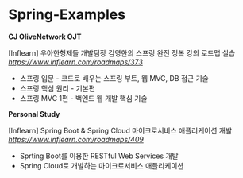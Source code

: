 # Spring-Examples

**CJ OliveNetwork OJT**

[Inflearn] 우아한형제들 개발팀장 김영한의 스프링 완전 정복 강의 로드맵 실습<br />
*<https://www.inflearn.com/roadmaps/373>*

- 스프링 입문 - 코드로 배우는 스프링 부트, 웹 MVC, DB 접근 기술
- 스프링 핵심 원리 - 기본편
- 스프링 MVC 1편 - 백엔드 웹 개발 핵심 기술

**Personal Study**

[Inflearn] Spring Boot & Spring Cloud 마이크로서비스 애플리케이션 개발<br />
*<https://www.inflearn.com/roadmaps/409>*

- Sprting Boot를 이용한 RESTful Web Services 개발
- Spring Cloud로 개발하는 마이크로서비스 애플리케이션
